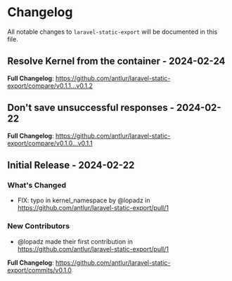 # Changelog

All notable changes to `laravel-static-export` will be documented in this file.

## Resolve Kernel from the container - 2024-02-24

**Full Changelog**: https://github.com/antlur/laravel-static-export/compare/v0.1.1...v0.1.2

## Don't save unsuccessful responses - 2024-02-22

**Full Changelog**: https://github.com/antlur/laravel-static-export/compare/v0.1.0...v0.1.1

## Initial Release - 2024-02-22

### What's Changed

* FIX: typo in kernel_namespace by @lopadz in https://github.com/antlur/laravel-static-export/pull/1

### New Contributors

* @lopadz made their first contribution in https://github.com/antlur/laravel-static-export/pull/1

**Full Changelog**: https://github.com/antlur/laravel-static-export/commits/v0.1.0
